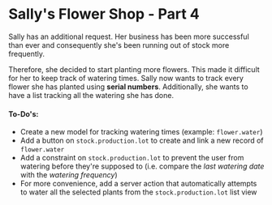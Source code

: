# Sally's Flower Shop - Part 4

Sally has an additional request. Her business has been more successful than ever
and consequently she's been running out of stock more frequently.

Therefore, she decided to start planting more flowers. This made it difficult for her to keep track of
watering times. Sally now wants to track every flower she has planted using **serial numbers**. Additionally,
she wants to have a list tracking all the watering she has done.

#### To-Do's:
- Create a new model for tracking watering times (example: `flower.water`)
- Add a button on `stock.production.lot` to create and link a new record of `flower.water`
- Add a constraint on `stock.production.lot` to prevent the user from watering before they're supposed to
(i.e. compare the _last watering date_ with the _watering frequency_)
- For more convenience, add a server action that automatically attempts to water all the selected plants from the `stock.production.lot` list view
